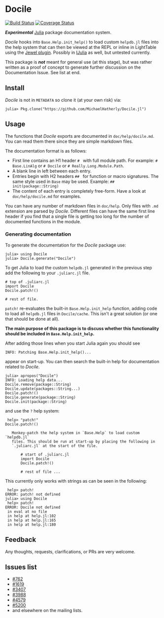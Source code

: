 # Docile

[![Build Status](https://travis-ci.org/MichaelHatherly/Docile.jl.svg?branch=master)](https://travis-ci.org/MichaelHatherly/Docile.jl)
[![Coverage Status](https://coveralls.io/repos/MichaelHatherly/Docile.jl/badge.png)](https://coveralls.io/r/MichaelHatherly/Docile.jl)

***Experimental*** [Julia](www.julialang.org) package documentation system.

*Docile* hooks into `Base.Help.init_help()` to load custom `helpdb.jl`
files into the help system that can then be viewed at the REPL or inline
in LightTable using the [Jewel plugin](https://github.com/one-more-minute/Jewel). Possibly in [IJulia](https://github.com/JuliaLang/IJulia.jl) as well,
but untested currently.

This package is ***not*** meant for general use (at this stage),
but was rather written as a proof of concept to generate further
discussion on the Documentation Issue. See list at end.

## Install

*Docile* is not in `METADATA` so clone it (at your own risk) via:

    julia> Pkg.clone("https://github.com/MichaelHatherly/Docile.jl")

## Usage

The functions that *Docile* exports are documented in
`doc/help/docile.md`. You can read them there since they are simple
markdown files.

The documentation format is as follows:

* First line contains an H1 header `# ` with full module path. For example: `# Base.LinAlg` or `# Docile` or `# Really.Long.Module.Path`.
* A blank line in left between each entry.
* Entries begin with H2 headers `## ` for function or macro signatures. The same style used in `Base` may be used. Example: `## init(package::String)`
* The content of each entry is completely free-form. Have a look at `doc/help/docile.md` for examples.

You can have any number of markdown files in `doc/help`. Only files with
`.md` extension are parsed by *Docile*. Different files can have the
same first line header if you find that a single file is getting too
long for the number of documented functions in the module.

### Generating documentation

To generate the documentation for the *Docile* package use:

    julia> using Docile
    julia> Docile.generate("Docile")

To get Julia to load the custom `helpdb.jl` generated in the previous
step add the following to your `.juliarc.jl` file.

    # top of .juliarc.jl
    import Docile
    Docile.patch!()

    # rest of file.

`patch!` re-evaluates the built-in `Base.Help.init_help` function, adding
code to load all `helpdb.jl` files in `Docile/cache`. This isn't a great
solution (or one that should be done at all).

**The main purpose of this package is to discuss whether this
functionality should be included in `Base.Help.init_help`.**

After adding those lines when you start Julia again you should see

    INFO: Patching Base.Help.init_help()...

appear on start-up. You can then search the built-in help for documentation
related to *Docile*.

    julia> apropos("Docile")
    INFO: Loading help data...
    Docile.remove(package::String)
    Docile.update(packages::String...)
    Docile.patch!()
    Docile.generate(package::String)
    Docile.init(package::String)

and use the `?` help system:

     help> "patch!"
    Docile.patch!()

       Monkey-patch the help system in `Base.Help` to load custom `helpdb.jl`
       files. This should be run at start-up by placing the following in
       `.juliarc.jl` at the start of the file.

           # start of .juliarc.jl
           import Docile
           Docile.patch!()

           # rest of file ...

This currently only works with strings as can be seen in the following:

     help> patch!
    ERROR: patch! not defined
    julia> using Docile
     help> patch!
    ERROR: Docile not defined
     in eval at no file
     in help at help.jl:102
     in help at help.jl:165
     in help at help.jl:180

## Feedback

Any thoughts, requests, clarifications, or PRs are very welcome.

## Issues list

* [#762](https://github.com/JuliaLang/julia/issues/762)
* [#1619](https://github.com/JuliaLang/julia/pull/1619)
* [#3407](https://github.com/JuliaLang/julia/issues/3407)
* [#3988](https://github.com/JuliaLang/julia/issues/3988)
* [#4579](https://github.com/JuliaLang/julia/issues/4579)
* [#5200](https://github.com/JuliaLang/julia/issues/5200)
* and elsewhere on the mailing lists.
